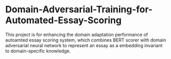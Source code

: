 # Domain-Adversarial-Training-for-Automated-Essay-Scoring

This project is for enhancing the domain adaptation performance of autoamted essay scoring system, which combines BERT scorer with domain adversarial neural network to represent an essay as a embedding invariant to domain-specific knowledge.

